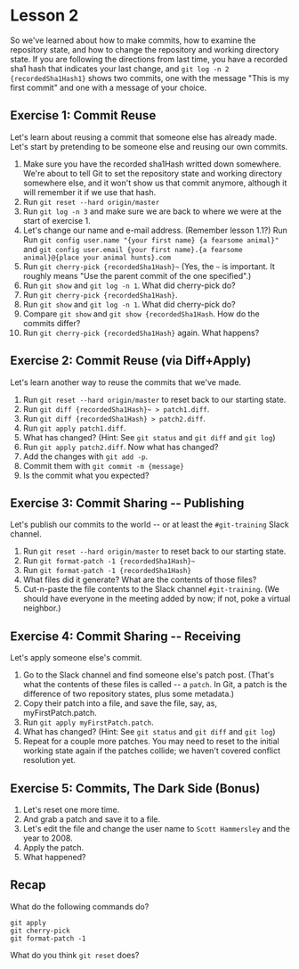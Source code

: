 Lesson 2
========

So we've learned about how to make commits, how to examine the repository state, and how to change the repository and working directory state. If you are following the directions from last time, you have a recorded sha1 hash that indicates your last change, and `git log -n 2 {recordedSha1Hash1}` shows two commits, one with the message "This is my first commit" and one with a message of your choice.

Exercise 1: Commit Reuse
------------------------

Let's learn about reusing a commit that someone else has already made. Let's start by pretending to be someone else and reusing our own commits.

1. Make sure you have the recorded sha1Hash writted down somewhere. We're about to tell Git to set the repository state and working directory somewhere else, and it won't show us that commit anymore, although it will remember it if we use that hash.
2. Run `git reset --hard origin/master`
3. Run `git log -n 3` and make sure we are back to where we were at the start of exercise 1.
4. Let's change our name and e-mail address. (Remember lesson 1.1?) Run Run `git config user.name "{your first name} {a fearsome animal}"` and `git config user.email {your first name}.{a fearsome animal}@{place your animal hunts}.com`
5. Run `git cherry-pick {recordedSha1Hash}~` (Yes, the `~` is important. It roughly means "Use the parent commit of the one specified".)
6. Run `git show` and `git log -n 1`. What did cherry-pick do?
7. Run `git cherry-pick {recordedSha1Hash}`.
8. Run `git show` and `git log -n 1`. What did cherry-pick do?
9. Compare `git show` and `git show {recordedSha1Hash`. How do the commits differ?
10. Run `git cherry-pick {recordedSha1Hash}` again. What happens?

Exercise 2: Commit Reuse (via Diff+Apply)
-----------------------------------------

Let's learn another way to reuse the commits that we've made.

1. Run `git reset --hard origin/master` to reset back to our starting state.
2. Run `git diff {recordedSha1Hash}~ > patch1.diff`.
3. Run `git diff {recordedSha1Hash} > patch2.diff`.
4. Run `git apply patch1.diff`.
5. What has changed? (Hint: See `git status` and `git diff` and `git log`)
6. Run `git apply patch2.diff`. Now what has changed?
7. Add the changes with `git add -p`.
8. Commit them with `git commit -m {message}`
9. Is the commit what you expected?

Exercise 3: Commit Sharing -- Publishing
----------------------------------------

Let's publish our commits to the world -- or at least the `#git-training` Slack channel.

1. Run `git reset --hard origin/master` to reset back to our starting state.
2. Run `git format-patch -1 {recordedSha1Hash}~`
3. Run `git format-patch -1 {recordedSha1Hash}`
4. What files did it generate? What are the contents of those files?
5. Cut-n-paste the file contents to the Slack channel `#git-training`. (We should have everyone in the meeting added by now; if not, poke a virtual neighbor.)

Exercise 4: Commit Sharing -- Receiving
---------------------------------------

Let's apply someone else's commit.

1. Go to the Slack channel and find someone else's patch post. (That's what the contents of these files is called -- a `patch`. In Git, a patch is the difference of two repository states, plus some metadata.)
2. Copy their patch into a file, and save the file, say, as, myFirstPatch.patch.
3. Run `git apply myFirstPatch.patch`.
4. What has changed? (Hint: See `git status` and `git diff` and `git log`)
5. Repeat for a couple more patches. You may need to reset to the initial working state again if the patches collide; we haven't covered conflict resolution yet.

Exercise 5: Commits, The Dark Side (Bonus)
------------------------------------------

1. Let's reset one more time.
2. And grab a patch and save it to a file.
3. Let's edit the file and change the user name to `Scott Hammersley` and the year to 2008.
4. Apply the patch.
5. What happened?

Recap
-----

What do the following commands do?

    git apply
    git cherry-pick
    git format-patch -1

What do you think `git reset` does?
